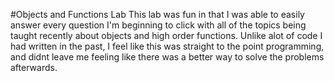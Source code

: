 #Objects and Functions Lab
This lab was fun in that I was able to easily answer every question I'm beginning to click with all of the topics being taught recently about objects and high order functions. Unlike alot of code I had written in the past, I feel like this was straight to the point programming, and didnt leave me feeling like there was a better way to solve the problems afterwards.